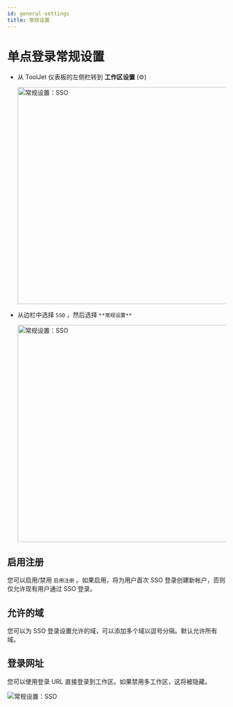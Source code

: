 ```yaml
---
id: general-settings
title: 常规设置
---
```


# 单点登录常规设置

- 从 ToolJet 仪表板的左侧栏转到 **工作区设置** (⚙️)
  <div style={{textAlign: 'center'}}>

  <img className="screenshot-full" src="/img/sso/general/workside.png" alt="常规设置：SSO" width="500"/>

  </div>

- 从边栏中选择 `SSO` ，然后选择 `**常规设置**` 
  <div style={{textAlign: 'center'}}>

  <img className="screenshot-full" src="/img/sso/general/sso.png" alt="常规设置：SSO" width="500"/>

  </div>

## 启用注册

您可以启用/禁用 `启用注册` 。如果启用，将为用户首次 SSO 登录创建新帐户，否则仅允许现有用户通过 SSO 登录。

## 允许的域

您可以为 SSO 登录设置允许的域，可以添加多个域以逗号分隔。默认允许所有域。

## 登录网址

您可以使用登录 URL 直接登录到工作区。如果禁用多工作区，这将被隐藏。

<div style={{textAlign: 'center'}}>

<img className="screenshot-full" src="/img/sso/general/login.png" alt="常规设置：SSO" />

</div>
